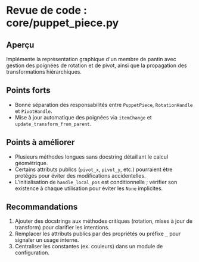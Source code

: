 # Revue de code : core/puppet_piece.py

## Aperçu
Implémente la représentation graphique d'un membre de pantin avec gestion des poignées de rotation et de pivot, ainsi que la propagation des transformations hiérarchiques.

## Points forts
- Bonne séparation des responsabilités entre `PuppetPiece`, `RotationHandle` et `PivotHandle`.
- Mise à jour automatique des poignées via `itemChange` et `update_transform_from_parent`.

## Points à améliorer
- Plusieurs méthodes longues sans docstring détaillant le calcul géométrique.
- Certains attributs publics (`pivot_x`, `pivot_y`, etc.) pourraient être protégés pour éviter des modifications accidentelles.
- L'initialisation de `handle_local_pos` est conditionnelle ; vérifier son existence à chaque utilisation pour éviter les `None` implicites.

## Recommandations
1. Ajouter des docstrings aux méthodes critiques (rotation, mises à jour de transform) pour clarifier les intentions.
2. Remplacer les attributs publics par des propriétés ou préfixe `_` pour signaler un usage interne.
3. Centraliser les constantes (ex. couleurs) dans un module de configuration.
